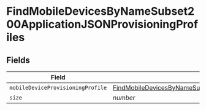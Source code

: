 # FindMobileDevicesByNameSubset200ApplicationJSONProvisioningProfiles


## Fields

| Field                                                                                                                                                                                                                               | Type                                                                                                                                                                                                                                | Required                                                                                                                                                                                                                            | Description                                                                                                                                                                                                                         | Example                                                                                                                                                                                                                             |
| ----------------------------------------------------------------------------------------------------------------------------------------------------------------------------------------------------------------------------------- | ----------------------------------------------------------------------------------------------------------------------------------------------------------------------------------------------------------------------------------- | ----------------------------------------------------------------------------------------------------------------------------------------------------------------------------------------------------------------------------------- | ----------------------------------------------------------------------------------------------------------------------------------------------------------------------------------------------------------------------------------- | ----------------------------------------------------------------------------------------------------------------------------------------------------------------------------------------------------------------------------------- |
| `mobileDeviceProvisioningProfile`                                                                                                                                                                                                   | [FindMobileDevicesByNameSubset200ApplicationJSONProvisioningProfilesMobileDeviceProvisioningProfile](../../models/operations/findmobiledevicesbynamesubset200applicationjsonprovisioningprofilesmobiledeviceprovisioningprofile.md) | :heavy_minus_sign:                                                                                                                                                                                                                  | N/A                                                                                                                                                                                                                                 |                                                                                                                                                                                                                                     |
| `size`                                                                                                                                                                                                                              | *number*                                                                                                                                                                                                                            | :heavy_minus_sign:                                                                                                                                                                                                                  | N/A                                                                                                                                                                                                                                 | 1                                                                                                                                                                                                                                   |